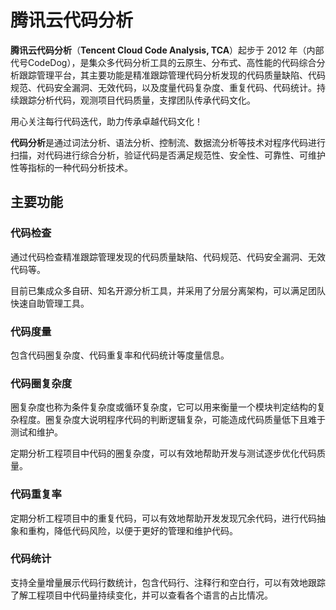 # 腾讯云代码分析

**腾讯云代码分析**（**Tencent Cloud Code Analysis, TCA**）起步于 2012 年（内部代号CodeDog），是集众多代码分析工具的云原生、分布式、高性能的代码综合分析跟踪管理平台，其主要功能是精准跟踪管理代码分析发现的代码质量缺陷、代码规范、代码安全漏洞、无效代码，以及度量代码复杂度、重复代码、代码统计。持续跟踪分析代码，观测项目代码质量，支撑团队传承代码文化。

用心关注每行代码迭代，助力传承卓越代码文化！


**代码分析**是通过词法分析、语法分析、控制流、数据流分析等技术对程序代码进行扫描，对代码进行综合分析，验证代码是否满足规范性、安全性、可靠性、可维护性等指标的一种代码分析技术。

## 主要功能

### 代码检查

通过代码检查精准跟踪管理发现的代码质量缺陷、代码规范、代码安全漏洞、无效代码等。

目前已集成众多自研、知名开源分析工具，并采用了分层分离架构，可以满足团队快速自助管理工具。

### 代码度量

包含代码圈复杂度、代码重复率和代码统计等度量信息。

### 代码圈复杂度

圈复杂度也称为条件复杂度或循环复杂度，它可以用来衡量一个模块判定结构的复杂程度。圈复杂度大说明程序代码的判断逻辑复杂，可能造成代码质量低下且难于测试和维护。

定期分析工程项目中代码的圈复杂度，可以有效地帮助开发与测试逐步优化代码质量。

### 代码重复率

定期分析工程项目中的重复代码，可以有效地帮助开发发现冗余代码，进行代码抽象和重构，降低代码风险，以便于更好的管理和维护代码。

### 代码统计

支持全量增量展示代码行数统计，包含代码行、注释行和空白行，可以有效地跟踪了解工程项目中代码量持续变化，并可以查看各个语言的占比情况。
